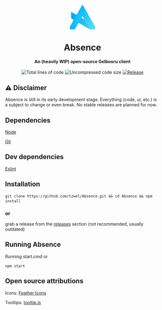 <p align="center"> <img src="src/img/Absence-logo.png" width="auto" height="80px" alt="Absence logo" /> </p>
<h1 align="center"> Absence </h1>
<h4 align="center"> An (heavily WIP) open-source Gelbooru client </h4>

<p align="center"> 
<img src="https://img.shields.io/tokei/lines/github/tzwel/absence?style=flat-square" alt="Total lines of code" /> 
<img src="https://img.shields.io/github/languages/code-size/tzwel/absence?style=flat-square" alt="Uncompressed code size" />
<a href="https://github.com/tzwel/Absence/releases"> <img src="https://img.shields.io/github/v/release/tzwel/absence?color=yellow&include_prereleases&style=flat-square" alt="Release" /> </a>
</p>

## ⚠️ Disclaimer
Absence is still in its early development stage. Everything (code, ui, etc.) is a subject to change or even break. No stable releases are planned for now.

## Dependencies
[Node](https://nodejs.org)

[Git](https://git-scm.com)

## Dev dependencies
[Eslint](https://eslint.org)

## Installation
```shell
git clone https://github.com/tzwel/Absence.git && cd Absence && npm install
```
### or

grab a release from the [releases](https://github.com/tzwel/Absence/releases) section (not recommended, usually outdated)

## Running Absence
Running start.cmd or

```shell
npm start
```

## Open source attributions
Icons: [Feather Icons](https://feathericons.com)

Tooltips: [tooltip.js](https://github.com/matthias-schuetz/Tooltip)
